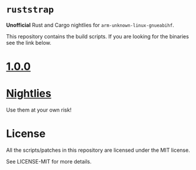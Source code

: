# `ruststrap`

**Unofficial** Rust and Cargo nightlies for `arm-unknown-linux-gnueabihf`.

This repository contains the build scripts. If you are looking for the binaries
see the link below.

# [1.0.0]

# [Nightlies]

Use them at your own risk!

# License

All the scripts/patches in this repository are licensed under the MIT license.

See LICENSE-MIT for more details.

[1.0.0]: https://www.dropbox.com/sh/qfbt03ys2qkhsxs/AAB-bhnmUMG8ihNPcrz5twRYa/1.0.0?dl=0
[Nightlies]: https://www.dropbox.com/sh/qfbt03ys2qkhsxs/AACxFoD1OrxDXURzj5wX0IYUa?dl=0

